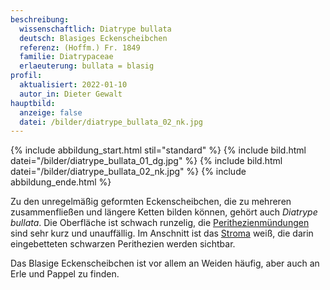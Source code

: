 ```yaml
---
beschreibung:
  wissenschaftlich: Diatrype bullata
  deutsch: Blasiges Eckenscheibchen
  referenz: (Hoffm.) Fr. 1849
  familie: Diatrypaceae
  erlaeuterung: bullata = blasig
profil:
  aktualisiert: 2022-01-10
  autor_in: Dieter Gewalt
hauptbild:
  anzeige: false
  datei: /bilder/diatrype_bullata_02_nk.jpg
---
```

{% include abbildung_start.html stil="standard" %}
{% include bild.html datei="/bilder/diatrype_bullata_01_dg.jpg" %}
{% include bild.html datei="/bilder/diatrype_bullata_02_nk.jpg" %}
{% include abbildung_ende.html %}

Zu den unregelmäßig geformten Eckenscheibchen, die zu mehreren zusammenfließen und längere Ketten bilden können, gehört auch *Diatrype bullata*. Die Oberfläche ist schwach runzelig, die [Perithezienmündungen](Perithezien "Glossar") sind sehr kurz und unauffällig. Im Anschnitt ist das [Stroma](Stroma "Glossar") weiß, die darin eingebetteten schwarzen Perithezien werden sichtbar.

Das Blasige Eckenscheibchen ist vor allem an Weiden häufig, aber auch an Erle und Pappel zu finden.